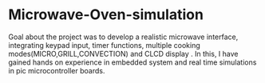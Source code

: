 # Microwave-Oven-simulation
Goal about the project was to develop a realistic microwave interface, integrating keypad input, timer functions, multiple cooking modes(MICRO,GRILL,CONVECTION) and CLCD display . In this, I have gained hands on experience in embedded system and real time simulations in pic microcontroller boards.
